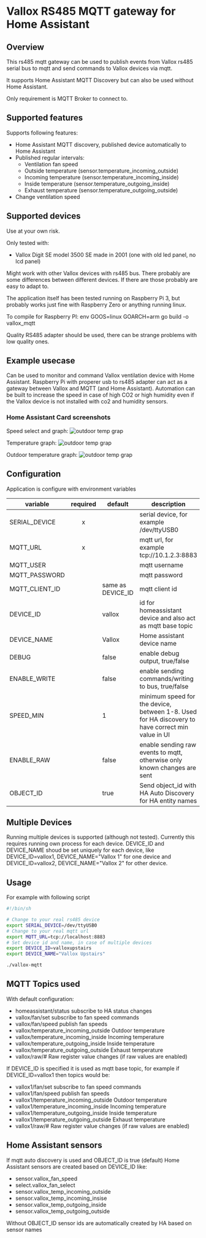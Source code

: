# Vallox RS485 MQTT gateway for Home Assistant

## Overview

This rs485 mqtt gateway can be used to publish events from Vallox rs485 serial bus to mqtt and send commands to Vallox devices via mqtt.

It supports Home Assistant MQTT Discovery but can also be used without Home Assistant.

Only requirement is MQTT Broker to connect to.

## Supported features

Supports following features:
- Home Assistant MQTT discovery, published device automatically to Home Assistant
- Published regular intervals:
  * Ventilation fan speed
  * Outside temperature (sensor.temperature_incoming_outside)
  * Incoming temperature (sensor.temperature_incoming_inside)
  * Inside temperature (sensor.temperature_outgoing_inside)
  * Exhaust temperature (sensor.temperature_outgoing_outside)
- Change ventilation speed

## Supported devices

Use at your own risk.

Only tested with:
- Vallox Digit SE model 3500 SE made in 2001 (one with old led panel, no lcd panel)

Might work with other Vallox devices with rs485 bus.  There probably are some differences between different devices.  If there are those probably are easy to adapt to.

The application itself has been tested running on Raspberry Pi 3, but probably works just fine with Raspberry Zero or anything running linux.

To compile for Raspberry PI: env GOOS=linux GOARCH=arm go build -o vallox_mqtt

Quality RS485 adapter should be used, there can be strange problems with low quality ones.

## Example usecase

Can be used to monitor and command Vallox ventilation device with Home Assistant.  Raspberry Pi with properer usb to rs485 adapter can act as a gateway between Vallox and MQTT (and Home Assistant).  Automation can be built to increase the speed in case of high CO2 or high humidity even if the Vallox device is not installed with co2 and humidity sensors.

### Home Assistant Card screenshots

Speed select and graph:
![outdoor temp grap](https://github.com/pvainio/vallox-mqtt/blob/main/img/ha-graph-speed.png?raw=true)

Temperature graph:
![outdoor temp grap](https://github.com/pvainio/vallox-mqtt/blob/main/img/ha-graph-temp.png?raw=true)

Outdoor temperature graph:
![outdoor temp grap](https://github.com/pvainio/vallox-mqtt/blob/main/img/ha-graph-outtemp.png?raw=true)

## Configuration

Application is configure with environment variables

| variable        | required | default | description |
|-----------------|:--------:|---------|-------------|
| SERIAL_DEVICE   |    x     |         | serial device, for example /dev/ttyUSB0 |
| MQTT_URL        |    x     |         | mqtt url, for example tcp://10.1.2.3:8883 |
| MQTT_USER       |          |         | mqtt username |
| MQTT_PASSWORD   |          |         | mqtt password |
| MQTT_CLIENT_ID  |          | same as DEVICE_ID  | mqtt client id |
| DEVICE_ID       |          | vallox  | id for homeassistant device and also act as mqtt base topic |
| DEVICE_NAME     |          | Vallox  | Home assistant device name |
| DEBUG           |          | false   | enable debug output, true/false |
| ENABLE_WRITE    |          | false   | enable sending commands/writing to bus, true/false |
| SPEED_MIN       |          | 1       | minimum speed for the device, between 1-8.  Used for HA discovery to have correct min value in UI |
| ENABLE_RAW      |          | false   | enable sending raw events to mqtt, otherwise only known changes are sent |
| OBJECT_ID       |          | true    | Send object_id with HA Auto Discovery for HA entity names |

## Multiple Devices

Running multiple devices is supported (although not tested).  Currently this requires
running own process for each device.  DEVICE_ID and DEVICE_NAME shoud be set uniquely for each device, like DEVICE_ID=vallox1, DEVICE_NAME="Vallox 1" for one device and DEVICE_ID=vallox2, DEVICE_NAME="Vallox 2" for other device.

## Usage

For example with following script
```sh
#!/bin/sh

# Change to your real rs485 device
export SERIAL_DEVICE=/dev/ttyUSB0
# Change to your real mqtt url
export MQTT_URL=tcp://localhost:8883
# Set device id and name, in case of multiple devices
export DEVICE_ID=valloxupstairs
export DEVICE_NAME="Vallox Upstairs"

./vallox-mqtt
```

## MQTT Topics used

With default configuration:
- homeassistant/status subscribe to HA status changes
- vallox/fan/set subscribe to fan speed commands
- vallox/fan/speed publish fan speeds
- vallox/temperature_incoming_outside Outdoor temperature
- vallox/temperature_incoming_inside Incoming temperature
- vallox/temperature_outgoing_inside Inside temperature
- vallox/temperature_outgoing_outside Exhaust temperature
- vallox/raw/# Raw register value changes (if raw values are enabled)

If DEVICE_ID is specified it is used as mqtt base topic, for example if DEVICE_ID=vallox1 then topics would be:
- vallox1/fan/set subscribe to fan speed commands
- vallox1/fan/speed publish fan speeds
- vallox1/temperature_incoming_outside Outdoor temperature
- vallox1/temperature_incoming_inside Incoming temperature
- vallox1/temperature_outgoing_inside Inside temperature
- vallox1/temperature_outgoing_outside Exhaust temperature
- vallox1/raw/# Raw register value changes (if raw values are enabled)

## Home Assistant sensors

If mqtt auto discovery is used and OBJECT_ID is true (default) Home Assistant sensors are created based on DEVICE_ID like:
- sensor.vallox_fan_speed
- select.vallox_fan_select
- sensor.vallox_temp_incoming_outside
- sensor.vallox_temp_incoming_insise
- sensor.vallox_temp_outgoing_inside
- sensor.vallox_temp_outgoing_outside

Without OBJECT_ID sensor ids are automatically created by HA based on sensor names
